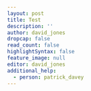 ```yaml
---
layout: post
title: Test
description: ''
author: david_jones
dropcap: false
read_count: false
highlightSyntax: false
feature_image: null
editor: david_jones
additional_help:
  - person: patrick_davey
---
```

